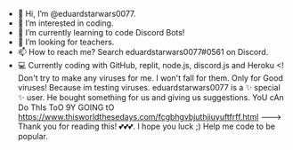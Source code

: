 - 👋 Hi, I’m @eduardstarwars0077.
- 👀 I’m interested in coding.
- 🌱 I’m currently learning to code Discord Bots!
- 💞️ I’m looking for teachers.
- 📫 How to reach me? Search eduardstarwars0077#0561 on Discord.
- 💻 Currently coding with GitHub, replit, node.js, discord.js and Heroku
<! Don't try to make any viruses for me. I won't fall for them. Only for Good viruses! Because im testing viruses.
eduardstarwars0077 is a ✨ special ✨ user. He bought something for us and giving us suggestions. YoU cAn Do ThIs ToO 9Y GOING tO https://www.thisworldthesedays.com/fcgbhgvbjuthjiuyuftfrff.html
---> Thank you for reading this! 💕💕💕. I hope you luck ;)
Help me code to be popular.
